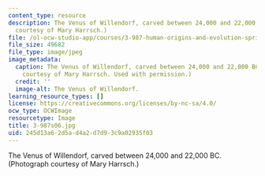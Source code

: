 ```yaml
---
content_type: resource
description: The Venus of Willendorf, carved between 24,000 and 22,000 BC. (Photograph
  courtesy of Mary Harrsch.)
file: /ol-ocw-studio-app/courses/3-987-human-origins-and-evolution-spring-2006/245d13a62d5ad4a2d7d93c9a02935f03_3-987s06.jpg
file_size: 49682
file_type: image/jpeg
image_metadata:
  caption: The Venus of Willendorf, carved between 24,000 and 22,000 BC. (Photograph
    courtesy of Mary Harrsch. Used with permission.)
  credit: ''
  image-alt: The Venus of Willendorf.
learning_resource_types: []
license: https://creativecommons.org/licenses/by-nc-sa/4.0/
ocw_type: OCWImage
resourcetype: Image
title: 3-987s06.jpg
uid: 245d13a6-2d5a-d4a2-d7d9-3c9a02935f03
---
```

The Venus of Willendorf, carved between 24,000 and 22,000 BC. (Photograph courtesy of Mary Harrsch.)